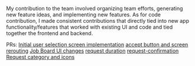 My contribution to the team involved organizing team efforts, generating new feature ideas, and implementing new features. 
As for code contribution, I made consistent contributions that directly tied into new app functionality/features that worked with existing UI and code and tied together the frontend and backend.

PRs: [Initial user selection screen implementation](https://github.com/ucsb-cs184-f23/pj-android-02/pull/18)
[accept button and screen rerouting](https://github.com/ucsb-cs184-f23/pj-android-02/pull/42)
[Job Board UI changes](https://github.com/ucsb-cs184-f23/pj-android-02/pull/60)
[request duration](https://github.com/ucsb-cs184-f23/pj-android-02/pull/97)
[request-confirmation](https://github.com/ucsb-cs184-f23/pj-android-02/pull/104)
[Request category and icons](https://github.com/ucsb-cs184-f23/pj-android-02/pull/115)
